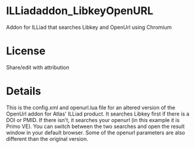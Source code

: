 # ILLiadaddon_LibkeyOpenURL
Addon for ILLiad that searches Libkey and OpenUrl using Chromium
# License
Share/edit with attribution
# Details
This is the config.xml and openurl.lua file for an altered version of the OpenUrl addon for Atlas' ILLiad product. It searches Libkey first if there is a DOI or PMID. If there isn't, it searches your openurl (in this example it is Primo VE). You can switch between the two searches and open the result window in your default browser. Some of the openurl parameters are also different than the original version.
